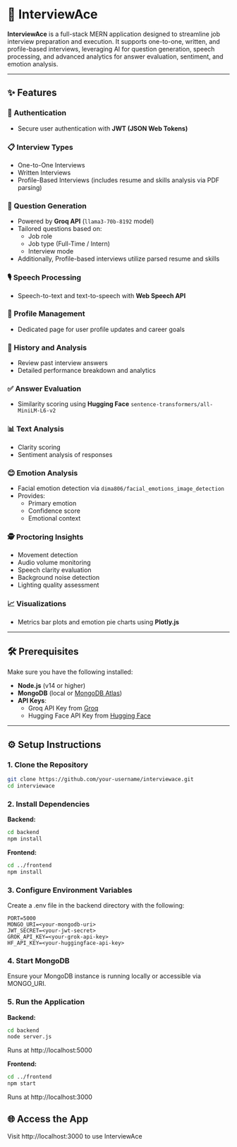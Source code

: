 # 🎯 InterviewAce

**InterviewAce** is a full-stack MERN application designed to streamline job interview preparation and execution. It supports one-to-one, written, and profile-based interviews, leveraging AI for question generation, speech processing, and advanced analytics for answer evaluation, sentiment, and emotion analysis.

---

## ✨ Features

### 🔐 Authentication
- Secure user authentication with **JWT (JSON Web Tokens)**

### 📋 Interview Types
- One-to-One Interviews  
- Written Interviews  
- Profile-Based Interviews (includes resume and skills analysis via PDF parsing)

### 🤖 Question Generation
- Powered by **Groq API** (`llama3-70b-8192` model)
- Tailored questions based on:
  - Job role
  - Job type (Full-Time / Intern)
  - Interview mode
- Additionally, Profile-based interviews utilize parsed resume and skills

### 🎙️ Speech Processing
- Speech-to-text and text-to-speech with **Web Speech API**

### 👤 Profile Management
- Dedicated page for user profile updates and career goals

### 📜 History and Analysis
- Review past interview answers
- Detailed performance breakdown and analytics

### ✅ Answer Evaluation
- Similarity scoring using **Hugging Face** `sentence-transformers/all-MiniLM-L6-v2`

### 📊 Text Analysis
- Clarity scoring
- Sentiment analysis of responses

### 😊 Emotion Analysis
- Facial emotion detection via `dima806/facial_emotions_image_detection`
- Provides:
  - Primary emotion
  - Confidence score
  - Emotional context

### 🕵️ Proctoring Insights
- Movement detection
- Audio volume monitoring
- Speech clarity evaluation
- Background noise detection
- Lighting quality assessment

### 📈 Visualizations
- Metrics bar plots and emotion pie charts using **Plotly.js**

---

## 🛠️ Prerequisites

Make sure you have the following installed:

- **Node.js** (v14 or higher)
- **MongoDB** (local or [MongoDB Atlas](https://www.mongodb.com/cloud/atlas))
- **API Keys**:
  - Groq API Key from [Groq](https://console.groq.com/keys)
  - Hugging Face API Key from [Hugging Face](https://huggingface.co/)

---

## ⚙️ Setup Instructions

### 1. Clone the Repository

```bash
git clone https://github.com/your-username/interviewace.git
cd interviewace
```

### 2. Install Dependencies
**Backend:**
```bash
cd backend
npm install
```
**Frontend:**
```bash
cd ../frontend
npm install
```

### 3. Configure Environment Variables
Create a .env file in the backend directory with the following:
```env
PORT=5000
MONGO_URI=<your-mongodb-uri>
JWT_SECRET=<your-jwt-secret>
GROK_API_KEY=<your-grok-api-key>
HF_API_KEY=<your-huggingface-api-key>
```

### 4. Start MongoDB
Ensure your MongoDB instance is running locally or accessible via MONGO_URI.

### 5. Run the Application
**Backend:**
```bash
cd backend
node server.js
```
Runs at http://localhost:5000

**Frontend:**
```bash
cd ../frontend
npm start
```
Runs at http://localhost:3000

## 🌐 Access the App
Visit http://localhost:3000 to use InterviewAce

